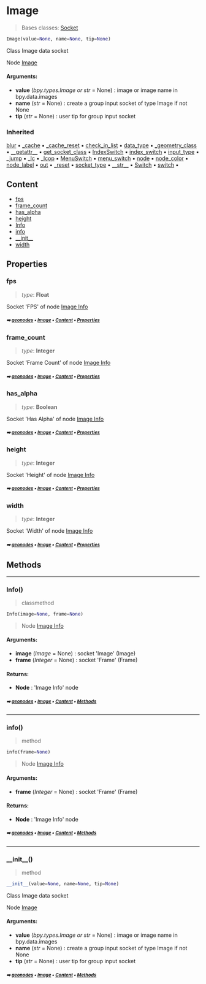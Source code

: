 # Image

> Bases classes: [Socket](socket.md#socket)

``` python
Image(value=None, name=None, tip=None)
```

Class Image data socket

Node [Image](https://docs.blender.org/manual/en/latest/modeling/geometry_nodes/../../editors/texture_node/types/input/image.html)

#### Arguments:
- **value** (_bpy.types.Image or str_ = None) : image or image name in bpy.data.images
- **name** (_str_ = None) : create a group input socket of type Image if not None
- **tip** (_str_ = None) : user tip for group input socket

### Inherited

[blur](socket.md#blur) :black_small_square: [\_cache](nodecache.md#_cache) :black_small_square: [\_cache_reset](nodecache.md#_cache_reset) :black_small_square: [check_in_list](socket.md#check_in_list) :black_small_square: [data_type](socket.md#data_type) :black_small_square: [\_geometry_class](socket.md#_geometry_class) :black_small_square: [\_\_getattr__](socket.md#__getattr__) :black_small_square: [get_socket_class](socket.md#get_socket_class) :black_small_square: [IndexSwitch](socket.md#indexswitch) :black_small_square: [index_switch](socket.md#index_switch) :black_small_square: [input_type](socket.md#input_type) :black_small_square: [\_jump](socket.md#_jump) :black_small_square: [\_lc](socket.md#_lc) :black_small_square: [\_lcop](socket.md#_lcop) :black_small_square: [MenuSwitch](socket.md#menuswitch) :black_small_square: [menu_switch](socket.md#menu_switch) :black_small_square: [node](socket.md#node) :black_small_square: [node_color](socket.md#node_color) :black_small_square: [node_label](socket.md#node_label) :black_small_square: [out](socket.md#out) :black_small_square: [\_reset](socket.md#_reset) :black_small_square: [socket_type](socket.md#socket_type) :black_small_square: [\_\_str__](socket.md#__str__) :black_small_square: [Switch](socket.md#switch) :black_small_square: [switch](socket.md#switch) :black_small_square:

## Content

- [fps](image.md#fps)
- [frame_count](image.md#frame_count)
- [has_alpha](image.md#has_alpha)
- [height](image.md#height)
- [Info](image.md#info)
- [info](image.md#info)
- [\_\_init__](image.md#__init__)
- [width](image.md#width)

## Properties



### fps

> _type_: **Float**
>

Socket 'FPS' of node [Image Info](https://docs.blender.org/manual/en/latest/modeling/geometry_nodes/input/scene/image_info.html)

##### <sub>:arrow_right: [geonodes](index.md#geonodes) :black_small_square: [Image](image.md#image) :black_small_square: [Content](image.md#content) :black_small_square: [Properties](image.md#properties)</sub>

### frame_count

> _type_: **Integer**
>

Socket 'Frame Count' of node [Image Info](https://docs.blender.org/manual/en/latest/modeling/geometry_nodes/input/scene/image_info.html)

##### <sub>:arrow_right: [geonodes](index.md#geonodes) :black_small_square: [Image](image.md#image) :black_small_square: [Content](image.md#content) :black_small_square: [Properties](image.md#properties)</sub>

### has_alpha

> _type_: **Boolean**
>

Socket 'Has Alpha' of node [Image Info](https://docs.blender.org/manual/en/latest/modeling/geometry_nodes/input/scene/image_info.html)

##### <sub>:arrow_right: [geonodes](index.md#geonodes) :black_small_square: [Image](image.md#image) :black_small_square: [Content](image.md#content) :black_small_square: [Properties](image.md#properties)</sub>

### height

> _type_: **Integer**
>

Socket 'Height' of node [Image Info](https://docs.blender.org/manual/en/latest/modeling/geometry_nodes/input/scene/image_info.html)

##### <sub>:arrow_right: [geonodes](index.md#geonodes) :black_small_square: [Image](image.md#image) :black_small_square: [Content](image.md#content) :black_small_square: [Properties](image.md#properties)</sub>

### width

> _type_: **Integer**
>

Socket 'Width' of node [Image Info](https://docs.blender.org/manual/en/latest/modeling/geometry_nodes/input/scene/image_info.html)

##### <sub>:arrow_right: [geonodes](index.md#geonodes) :black_small_square: [Image](image.md#image) :black_small_square: [Content](image.md#content) :black_small_square: [Properties](image.md#properties)</sub>

## Methods



----------
### Info()

> classmethod

``` python
Info(image=None, frame=None)
```

> Node [Image Info](https://docs.blender.org/manual/en/latest/modeling/geometry_nodes/input/scene/image_info.html)

#### Arguments:
- **image** (_Image_ = None) : socket 'Image' (Image)
- **frame** (_Integer_ = None) : socket 'Frame' (Frame)



#### Returns:
- **Node** : 'Image Info' node

##### <sub>:arrow_right: [geonodes](index.md#geonodes) :black_small_square: [Image](image.md#image) :black_small_square: [Content](image.md#content) :black_small_square: [Methods](image.md#methods)</sub>

----------
### info()

> method

``` python
info(frame=None)
```

> Node [Image Info](https://docs.blender.org/manual/en/latest/modeling/geometry_nodes/input/scene/image_info.html)

#### Arguments:
- **frame** (_Integer_ = None) : socket 'Frame' (Frame)



#### Returns:
- **Node** : 'Image Info' node

##### <sub>:arrow_right: [geonodes](index.md#geonodes) :black_small_square: [Image](image.md#image) :black_small_square: [Content](image.md#content) :black_small_square: [Methods](image.md#methods)</sub>

----------
### \_\_init__()

> method

``` python
__init__(value=None, name=None, tip=None)
```

Class Image data socket

Node [Image](https://docs.blender.org/manual/en/latest/modeling/geometry_nodes/../../editors/texture_node/types/input/image.html)

#### Arguments:
- **value** (_bpy.types.Image or str_ = None) : image or image name in bpy.data.images
- **name** (_str_ = None) : create a group input socket of type Image if not None
- **tip** (_str_ = None) : user tip for group input socket

##### <sub>:arrow_right: [geonodes](index.md#geonodes) :black_small_square: [Image](image.md#image) :black_small_square: [Content](image.md#content) :black_small_square: [Methods](image.md#methods)</sub>